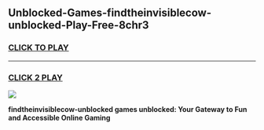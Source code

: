 
## Unblocked-Games-findtheinvisiblecow-unblocked-Play-Free-8chr3
<h3>
<a href="https://premium76.site?title=findtheinvisiblecow-unblocked&ref=19M">CLICK TO PLAY</a></h3>
<hr>

<h3>
<a href="https://premium76.site?title=findtheinvisiblecow-unblocked&ref=19M">CLICK 2 PLAY</a>
  
</h3>

<a href="https://premium76.site?title=findtheinvisiblecow-unblocked&ref=19M"><img src="https://clearcache.store/games.png"></a>


**findtheinvisiblecow-unblocked games unblocked: Your Gateway to Fun and Accessible Online Gaming**
